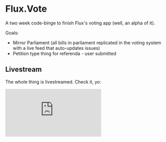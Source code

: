 # Flux.Vote

A two week code-binge to finish Flux's voting app (well, an alpha of it).

Goals:
* Mirror Parliament (all bills in parliament replicated in the voting system with a live feed that auto-updates issues)
* Petition type thing for referenda - user submitted

## Livestream

The whole thing is livestreamed. Check it, yo:

<div id="ls-yt-div">
    <iframe id="livestream-youtube" src="https://www.youtube.com/embed/live_stream?channel=UCzbr9m9G05Y5uy3HQuJWAlw" frameborder="0" allow="accelerometer; autoplay; encrypted-media; gyroscope; picture-in-picture" allowfullscreen></iframe>
</div>
